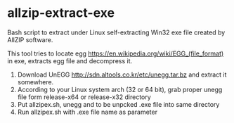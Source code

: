 # allzip-extract-exe
Bash script to extract under Linux self-extracting Win32 exe file created by AllZIP software.  

This tool tries to locate egg https://en.wikipedia.org/wiki/EGG_(file_format) in exe,
extracts egg file and decompress it.  

1. Download UnEGG http://sdn.altools.co.kr/etc/unegg.tar.bz and extract it somewhere.
2. According to your Linux system arch (32 or 64 bit), grab proper unegg file form release-x64 or
release-x32 directory  
3. Put allzipex.sh, unegg and to be unpcked .exe file into same directory
4. Run allzipex.sh with .exe file name as parameter

  